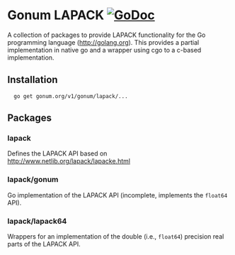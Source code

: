 Gonum LAPACK [![GoDoc](https://godoc.org/gonum.org/v1/gonum/lapack?status.svg)](https://godoc.org/gonum.org/v1/gonum/lapack)
======

A collection of packages to provide LAPACK functionality for the Go programming
language (http://golang.org). This provides a partial implementation in native go
and a wrapper using cgo to a c-based implementation.

## Installation

```
  go get gonum.org/v1/gonum/lapack/...
```

## Packages

### lapack

Defines the LAPACK API based on http://www.netlib.org/lapack/lapacke.html

### lapack/gonum

Go implementation of the LAPACK API (incomplete, implements the `float64` API).

### lapack/lapack64

Wrappers for an implementation of the double (i.e., `float64`) precision real parts of
the LAPACK API.

